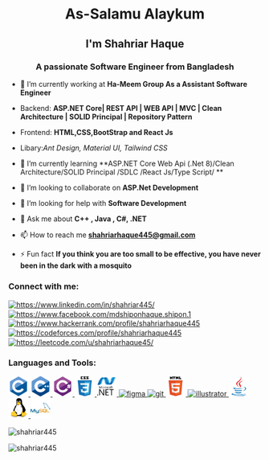 <h1 align="center">As-Salamu Alaykum</h1>
<h2 align="center">I'm Shahriar Haque</h2>
<h3 align="center">A passionate Software Engineer from Bangladesh</h3>

- 🔭 I’m currently working at **Ha-Meem Group As a Assistant Software Engineer**
- Backend: **ASP.NET Core| REST API | WEB API | MVC | Clean Architecture | SOLID Principal | Repository Pattern**
- Frontend: **HTML,CSS,BootStrap and React Js**
- Libary:*Ant Design, Material UI, Tailwind CSS*

- 🌱 I’m currently learning **ASP.NET Core Web Api (.Net 8)/Clean Architecture/SOLID Principal /SDLC /React Js/Type Script/ **

- 👯 I’m looking to collaborate on **ASP.Net Development**

- 🤝 I’m looking for help with **Software Development**

- 💬 Ask me about **C++ , Java , C#, .NET**

- 📫 How to reach me **shahriarhaque445@gmail.com**

- ⚡ Fun fact **If you think you are too small to be effective, you have never been in the dark with a mosquito**

<h3 align="left">Connect with me:</h3>
<p align="left">
<a href="https://linkedin.com/in/https://www.linkedin.com/in/shahriar445/" target="blank"><img align="center" src="https://raw.githubusercontent.com/rahuldkjain/github-profile-readme-generator/master/src/images/icons/Social/linked-in-alt.svg" alt="https://www.linkedin.com/in/shahriar445/" height="30" width="40" /></a>
<a href="https://fb.com/https://www.facebook.com/mdshiponhaque.shipon.1" target="blank"><img align="center" src="https://raw.githubusercontent.com/rahuldkjain/github-profile-readme-generator/master/src/images/icons/Social/facebook.svg" alt="https://www.facebook.com/mdshiponhaque.shipon.1" height="30" width="40" /></a>
<a href="https://www.hackerrank.com/https://www.hackerrank.com/profile/shahriarhaque445" target="blank"><img align="center" src="https://raw.githubusercontent.com/rahuldkjain/github-profile-readme-generator/master/src/images/icons/Social/hackerrank.svg" alt="https://www.hackerrank.com/profile/shahriarhaque445" height="30" width="40" /></a>
<a href="https://codeforces.com/profile/https://codeforces.com/profile/shahriarhaque445" target="blank"><img align="center" src="https://raw.githubusercontent.com/rahuldkjain/github-profile-readme-generator/master/src/images/icons/Social/codeforces.svg" alt="https://codeforces.com/profile/shahriarhaque445" height="30" width="40" /></a>
<a href="https://www.leetcode.com/https://leetcode.com/u/shahriarhaque45/" target="blank"><img align="center" src="https://raw.githubusercontent.com/rahuldkjain/github-profile-readme-generator/master/src/images/icons/Social/leet-code.svg" alt="https://leetcode.com/u/shahriarhaque45/" height="30" width="40" /></a>
</p>

<h3 align="left">Languages and Tools:</h3>
<p align="left"> <a href="https://www.cprogramming.com/" target="_blank" rel="noreferrer"> <img src="https://raw.githubusercontent.com/devicons/devicon/master/icons/c/c-original.svg" alt="c" width="40" height="40"/> </a> <a href="https://www.w3schools.com/cpp/" target="_blank" rel="noreferrer"> <img src="https://raw.githubusercontent.com/devicons/devicon/master/icons/cplusplus/cplusplus-original.svg" alt="cplusplus" width="40" height="40"/> </a> <a href="https://www.w3schools.com/cs/" target="_blank" rel="noreferrer"> <img src="https://raw.githubusercontent.com/devicons/devicon/master/icons/csharp/csharp-original.svg" alt="csharp" width="40" height="40"/> </a> <a href="https://www.w3schools.com/css/" target="_blank" rel="noreferrer"> <img src="https://raw.githubusercontent.com/devicons/devicon/master/icons/css3/css3-original-wordmark.svg" alt="css3" width="40" height="40"/> </a> <a href="https://dotnet.microsoft.com/" target="_blank" rel="noreferrer"> <img src="https://raw.githubusercontent.com/devicons/devicon/master/icons/dot-net/dot-net-original-wordmark.svg" alt="dotnet" width="40" height="40"/> </a> <a href="https://www.figma.com/" target="_blank" rel="noreferrer"> <img src="https://www.vectorlogo.zone/logos/figma/figma-icon.svg" alt="figma" width="40" height="40"/> </a> <a href="https://git-scm.com/" target="_blank" rel="noreferrer"> <img src="https://www.vectorlogo.zone/logos/git-scm/git-scm-icon.svg" alt="git" width="40" height="40"/> </a> <a href="https://www.w3.org/html/" target="_blank" rel="noreferrer"> <img src="https://raw.githubusercontent.com/devicons/devicon/master/icons/html5/html5-original-wordmark.svg" alt="html5" width="40" height="40"/> </a> <a href="https://www.adobe.com/in/products/illustrator.html" target="_blank" rel="noreferrer"> <img src="https://www.vectorlogo.zone/logos/adobe_illustrator/adobe_illustrator-icon.svg" alt="illustrator" width="40" height="40"/> </a> <a href="https://www.java.com" target="_blank" rel="noreferrer"> <img src="https://raw.githubusercontent.com/devicons/devicon/master/icons/java/java-original.svg" alt="java" width="40" height="40"/> </a> <a href="https://www.linux.org/" target="_blank" rel="noreferrer"> <img src="https://raw.githubusercontent.com/devicons/devicon/master/icons/linux/linux-original.svg" alt="linux" width="40" height="40"/> </a> <a href="https://www.mysql.com/" target="_blank" rel="noreferrer"> <img src="https://raw.githubusercontent.com/devicons/devicon/master/icons/mysql/mysql-original-wordmark.svg" alt="mysql" width="40" height="40"/> </a> </p>

<p><img align="center" src="https://github-readme-stats.vercel.app/api/top-langs?username=shahriar445&show_icons=true&locale=en&layout=compact" alt="shahriar445" /></p>

<p><img align="center" src="https://github-readme-streak-stats.herokuapp.com/?user=shahriar445&" alt="shahriar445" /></p>
